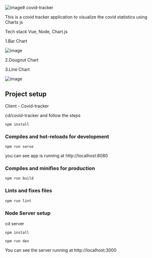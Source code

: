 ![image](https://github.com/purushotham93/vue-app/assets/62345144/c178b551-bc9d-4029-9702-b9cd38e3e3e8)# covid-tracker

This is a covid tracker application to visualize the covid statistics using Charts js

Tech stack
Vue, Node, Chart.js

1.Bar Chart

![image](https://github.com/purushotham93/vue-app/assets/62345144/76c62810-48f5-4e0d-a59d-99d26b681060)


2.Dougnut Chart



3.Line Chart

![image](https://github.com/purushotham93/vue-app/assets/62345144/6c951201-d240-4899-8f93-f37286138874)




## Project setup

Client - Covid-tracker

cd/covid-tracker and follow the steps
    
```
npm install
```

### Compiles and hot-reloads for development

```
npm run serve
```

you can see app is running at http://localhost:8080


### Compiles and minifies for production

```
npm run build
```

### Lints and fixes files

```
npm run lint
```


### Node Server setup
cd server

```
npm install
```

```
npm run dev
````
You can see the server running at http://localhost:3000


